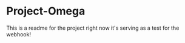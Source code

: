 # Project-Omega

This is a readme for the project right now it's serving as a test for the webhook!
